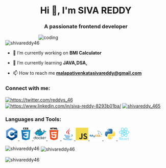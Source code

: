 <h1 align="center">Hi 👋, I'm SIVA REDDY</h1>
<h3 align="center">A passionate frontend developer</h3>

<img align="right" alt="coding" width="400" src="https://www.google.com/url?sa=i&url=https%3A%2F%2Fgithub.com%2Frudrabarad%2FGifs&psig=AOvVaw3PQI57_aAvJ5znxeATvme4&ust=1681760084825000&source=images&cd=vfe&ved=0CBEQjRxqFwoTCLCWmtWSr_4CFQAAAAAdAAAAABAh">

<p align="left"> <img src="https://komarev.com/ghpvc/?username=shivareddy46&label=Profile%20views&color=0e75b6&style=flat" alt="shivareddy46" /> </p>

- 🔭 I’m currently working on **BMI Calculator**

- 🌱 I’m currently learning **JAVA,DSA,**

- 📫 How to reach me **malapativenkatasivareddy@gmail.com**

<h3 align="left">Connect with me:</h3>
<p align="left">
<a href="https://twitter.com/https://twitter.com/reddys_46" target="blank"><img align="center" src="https://raw.githubusercontent.com/rahuldkjain/github-profile-readme-generator/master/src/images/icons/Social/twitter.svg" alt="https://twitter.com/reddys_46" height="30" width="40" /></a>
<a href="https://linkedin.com/in/https://www.linkedin.com/in/siva-reddy-8293b01ba/" target="blank"><img align="center" src="https://raw.githubusercontent.com/rahuldkjain/github-profile-readme-generator/master/src/images/icons/Social/linked-in-alt.svg" alt="https://www.linkedin.com/in/siva-reddy-8293b01ba/" height="30" width="40" /></a>
<a href="https://instagram.com/shivareddy_465" target="blank"><img align="center" src="https://raw.githubusercontent.com/rahuldkjain/github-profile-readme-generator/master/src/images/icons/Social/instagram.svg" alt="shivareddy_465" height="30" width="40" /></a>
</p>

<h3 align="left">Languages and Tools:</h3>
<p align="left"> <a href="https://www.w3schools.com/cpp/" target="_blank" rel="noreferrer"> <img src="https://raw.githubusercontent.com/devicons/devicon/master/icons/cplusplus/cplusplus-original.svg" alt="cplusplus" width="40" height="40"/> </a> <a href="https://www.w3schools.com/css/" target="_blank" rel="noreferrer"> <img src="https://raw.githubusercontent.com/devicons/devicon/master/icons/css3/css3-original-wordmark.svg" alt="css3" width="40" height="40"/> </a> <a href="https://www.docker.com/" target="_blank" rel="noreferrer"> <img src="https://raw.githubusercontent.com/devicons/devicon/master/icons/docker/docker-original-wordmark.svg" alt="docker" width="40" height="40"/> </a> <a href="https://www.w3.org/html/" target="_blank" rel="noreferrer"> <img src="https://raw.githubusercontent.com/devicons/devicon/master/icons/html5/html5-original-wordmark.svg" alt="html5" width="40" height="40"/> </a> <a href="https://www.java.com" target="_blank" rel="noreferrer"> <img src="https://raw.githubusercontent.com/devicons/devicon/master/icons/java/java-original.svg" alt="java" width="40" height="40"/> </a> <a href="https://developer.mozilla.org/en-US/docs/Web/JavaScript" target="_blank" rel="noreferrer"> <img src="https://raw.githubusercontent.com/devicons/devicon/master/icons/javascript/javascript-original.svg" alt="javascript" width="40" height="40"/> </a> <a href="https://www.mysql.com/" target="_blank" rel="noreferrer"> <img src="https://raw.githubusercontent.com/devicons/devicon/master/icons/mysql/mysql-original-wordmark.svg" alt="mysql" width="40" height="40"/> </a> <a href="https://www.python.org" target="_blank" rel="noreferrer"> <img src="https://raw.githubusercontent.com/devicons/devicon/master/icons/python/python-original.svg" alt="python" width="40" height="40"/> </a> <a href="https://reactjs.org/" target="_blank" rel="noreferrer"> <img src="https://raw.githubusercontent.com/devicons/devicon/master/icons/react/react-original-wordmark.svg" alt="react" width="40" height="40"/> </a> </p>

<p><img align="left" src="https://github-readme-stats.vercel.app/api/top-langs?username=shivareddy46&show_icons=true&locale=en&layout=compact" alt="shivareddy46" /></p>

<p>&nbsp;<img align="center" src="https://github-readme-stats.vercel.app/api?username=shivareddy46&show_icons=true&locale=en" alt="shivareddy46" /></p>

<p><img align="center" src="https://github-readme-streak-stats.herokuapp.com/?user=shivareddy46&" alt="shivareddy46" /></p>
